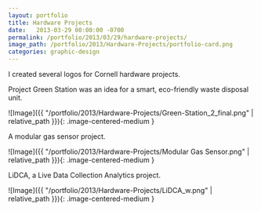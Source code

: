 ```yaml
---
layout: portfolio
title: Hardware Projects
date:   2013-03-29 00:00:00 -0700
permalink: /portfolio/2013/03/29/hardware-projects/
image_path: /portfolio/2013/Hardware-Projects/portfolio-card.png
categories: graphic-design
---
```


I created several logos for Cornell hardware projects.

Project Green Station was an idea for a smart, eco-friendly waste disposal unit.

![Image]({{ "/portfolio/2013/Hardware-Projects/Green-Station_2_final.png" | relative_path }}){: .image-centered-medium }

A modular gas sensor project.

![Image]({{ "/portfolio/2013/Hardware-Projects/Modular Gas Sensor.png" | relative_path }}){: .image-centered-medium }

LiDCA, a Live Data Collection Analytics project.

![Image]({{ "/portfolio/2013/Hardware-Projects/LiDCA_w.png" | relative_path }}){: .image-centered-medium }
